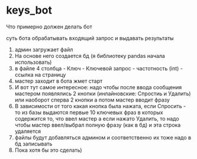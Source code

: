 # keys_bot

Что примерно должен делать бот

суть бота обрабатывать входящий запрос и выдавать результаты

1. админ загружает файл
2. На основе него создается бд (я библиотеку pandas начала использовать)
3. в файле 4 столбца - Ключ - Ключевой запрос - частотность (int) - ссылка на страницу
4. мастер заходит в бота жмет старт
5. И вот тут самое интересное: надо чтобы после ввода сообщения мастером появлялись 2 кнопки (инлайновские: Спростиь и Удалить) или наоборот сперва 2 кнопки а потом мастер вводит фразу
6. В зависимости от того какая кнопка была нажата, если Спросить - то из базы выдаются первые 10 ключевых фраз в которых содержится то, что ввел мастер
а если нажато Удалить, то надо чтобы мастер ввел/выбрал полную фразу (как в бд) и эта строка удаляется
7. файлы будут добавляться админом и соответственно их тоже надо в бд записывать
8. Пока хотя бы это сделать)
